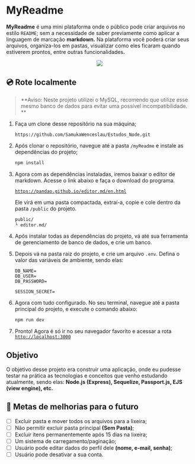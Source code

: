 # MyReadme

**MyReadme** é uma mini plataforma onde o público pode criar arquivos no estilo `README`; sem a necessidade de saber previamente como aplicar a linguagem de marcação **markdown.** Na plataforma você poderá criar seus arquivos, organiza-los em pastas, visualizar como eles ficaram quando estiverem prontos, entre outras funcionalidades.

<p align="center">
	<img src="public/images/myreadme.gif">
</p>


## :cd: Rote localmente

> **Aviso: Neste projeto utilizei o MySQL, recomendo que utilize esse mesmo banco de dados para evitar uma possível incompatibilidade. ** 

1. Faça um clone desse repositório na sua máquina;

	`https://github.com/SamukaWenceslau/Estudos_Node.git`

2. Após clonar o repositório, navegue até a pasta `/myReadme` e instale as dependências do projeto;
	```sh
	npm install
	```

3. Agora com as dependências instaladas, iremos baixar o editor de markdown. Acesse o link abaixo e faça o download do programa.

	[`https://pandao.github.io/editor.md/en.html`](https://pandao.github.io/editor.md/en.html) 
	
	Ele virá em uma pasta compactada, extraí-a, copie e cole dentro da pasta `/public` do projeto.
	```sh
	public/
	└ editor.md/
	```
4. Após instalar todas as dependências do projeto, vá até sua ferramenta de gerenciamento de banco de dados, e crie um banco.

5.  Depois vá na pasta raiz do projeto, e crie um arquivo `.env`. Defina o valor das variáveis de ambiente, sendo elas: 
	```env
	DB_NAME=
	DB_USER=
	DB_PASSWORD=

	SESSION_SECRET=
	```

6. Agora com tudo configurado. No seu terminal, navegue até a pasta principal do projeto, e execute o comando abaixo:
	```sh
	npm run dev
	```

7. Pronto! Agora é só ir no seu navegador favorito e acessar a rota [`http://localhost:3000`](http://localhost:3000/)

## Objetivo

O objetivo desse projeto era construir uma aplicação, onde eu pudesse testar na prática as tecnologias e conceitos que venho estudando atualmente, sendo elas: **Node.js (Express), Sequelize, Passport.js, EJS (view engine), etc.**

## :pushpin: Metas de melhorias para o futuro

- [ ]  Excluir pasta e mover todos os arquivos para a lixeira;
- [ ]  Não permitir excluir pasta principal **(Sem Pasta)**;
- [ ]  Excluir itens permanentemente após 15 dias na lixeira;
- [ ]  Um sistema de carregamento/paginação;
- [ ]  Usuário pode editar dados do perfil dele **(nome, e-mail, senha)**;
- [ ]  Usuário pode desativar a sua conta.   
